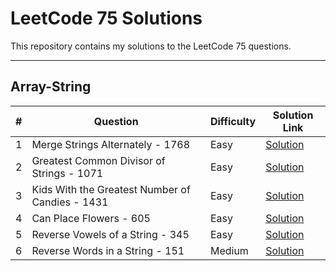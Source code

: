 # LeetCode 75 Solutions

This repository contains my solutions to the LeetCode 75 questions.

---

## Array-String

| #   | Question                                    | Difficulty | Solution Link                                                 |
| --- | ------------------------------------------ | ---------- | ------------------------------------------------------------ |
| 1   | Merge Strings Alternately - 1768           | Easy       | [Solution](Array-String/Merge%20Strings%20Alternately%20-%201768/) |
| 2   | Greatest Common Divisor of Strings - 1071  | Easy       | [Solution](Array-String/Greatest%20Common%20Divisor%20of%20Strings%20-%201071/) |
| 3   | Kids With the Greatest Number of Candies - 1431 | Easy       | [Solution](Array-String/Kids%20With%20the%20Greatest%20Number%20of%20Candies%20-%201431/) |
| 4   | Can Place Flowers - 605                    | Easy       | [Solution](Array-String/Can%20Place%20Flowers%20-%20605/) |
| 5   | Reverse Vowels of a String - 345           | Easy       | [Solution](Array-String/Reverse%20Vowels%20of%20a%20String%20-%20345/) |
| 6   | Reverse Words in a String - 151            | Medium     | [Solution](Array-String/Reverse%20Words%20in%20a%20String%20-%20151/) |